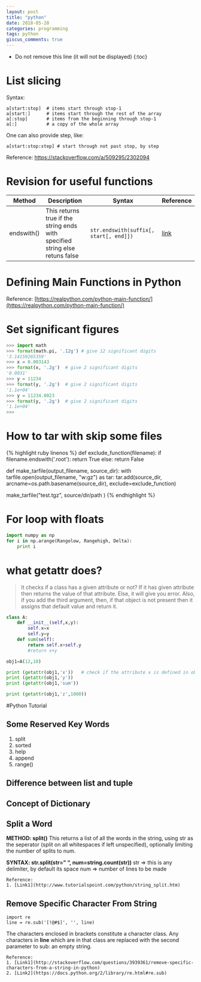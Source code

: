```yaml
---
layout: post
title: "python"
date: 2018-05-28
categories: programming
tags: python
giscus_comments: true
---
```


- Do not remove this line (it will not be displayed)
  {:toc}

# List slicing

Syntax:

```
a[start:stop]  # items start through stop-1
a[start:]      # items start through the rest of the array
a[:stop]       # items from the beginning through stop-1
a[:]           # a copy of the whole array
```

One can also provide step, like:

```
a[start:stop:step] # start through not past stop, by step
```

Reference: https://stackoverflow.com/a/509295/2302094

# Revision for useful functions

| Method     | Description                                                                  | Syntax                                 | Reference                                                         |
| ---------- | ---------------------------------------------------------------------------- | -------------------------------------- | ----------------------------------------------------------------- |
| endswith() | This returns true if the string ends with specified string else retuns false | `str.endswith(suffix[, start[, end]])` | [link](https://www.tutorialspoint.com/python/string_endswith.htm) |

# Defining Main Functions in Python

Reference: [https://realpython.com/python-main-function/](https://realpython.com/python-main-function/)

# Set significant figures

```python
>>> import math
>>> format(math.pi, '.12g') # give 12 significant digits
'3.14159265359'
>>> x = 0.003143
>>> format(x, '.2g')  # give 2 significant digits
'0.0031'
>>> y = 11234
>>> format(y, '.2g')  # give 2 significant digits
'1.1e+04'
>>> y = 11234.0023
>>> format(y, '.2g')  # give 2 significant digits
'1.1e+04'
>>>
```

# How to tar with skip some files

{% highlight ruby linenos %}
def exclude_function(filename):
if filename.endswith('.root'):
return True
else:
return False

def make_tarfile(output_filename, source_dir):
with tarfile.open(output_filename, "w:gz") as tar:
tar.add(source_dir, arcname=os.path.basename(source_dir), exclude=exclude_function)

make_tarfile("test.tgz", source/dir/path )
{% endhighlight %}

# For loop with floats

```python
import numpy as np
for i in np.arange(Rangelow, Rangehigh, Delta):
    print i
```

# what getattr does?

> It checks if a class has a given attribute or not? If it has given attribute then returns the value of that attribute. Else, it will give you error. Also, if you add the third argument, then, if that object is not present then it assigns that default value and return it.

```python
class A:
    def __init__(self,x,y):
        self.x=x
        self.y=y
    def sum(self):
        return self.x+self.y
        #return x+y

obj1=A(12,10)

print (getattr(obj1,'x'))   # check if the attribute x is defined in obj1 or not. IF its defined then returns its value.
print (getattr(obj1,'y'))
print (getattr(obj1,'sum'))

print (getattr(obj1,'z',1000))
```

#Python Tutorial

## Some Reserved Key Words

1. split
2. sorted
3. help
4. append
5. range()

## Difference between list and tuple

## Concept of Dictionary

## Split a Word

**METHOD: split()**
This returns a list of all the words in the string, using str as the seperator (split on all whitespaces if left unspecified), optionally limiting the number of splits to num.

**SYNTAX: str.split(str=” “, num=string.count(str))**
str => this is any delimiter, by default its space
num => number of lines to be made

    Reference:
    1. [Link1](http://www.tutorialspoint.com/python/string_split.htm)

## Remove Specific Character From String

    import re
    line = re.sub('[!@#$]', '', line)

The characters enclosed in brackets constitute a character class. Any characters in **line** which are in that class are replaced with the second parameter to sub: an empty string.

    Reference:
    1. [Link1](http://stackoverflow.com/questions/3939361/remove-specific-characters-from-a-string-in-python)
    2. [Link2](https://docs.python.org/2/library/re.html#re.sub)
